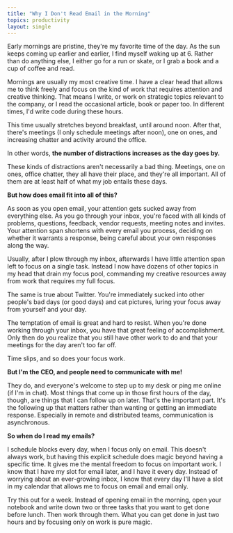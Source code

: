 ```yaml
---
title: "Why I Don't Read Email in the Morning"
topics: productivity
layout: single
---
```

Early mornings are pristine, they're my favorite time of the day. As the sun
keeps coming up earlier and earlier, I find myself waking up at 6. Rather than
do anything else, I either go for a run or skate, or I grab a book and a cup of
coffee and read.

Mornings are usually my most creative time. I have a clear head that allows me
to think freely and focus on the kind of work that requires attention and
creative thinking. That means I write, or work on strategic topics relevant to
the company, or I read the occasional article, book or paper too. In different
times, I'd write code during these hours.

This time usually stretches beyond breakfast, until around noon. After that,
there's meetings (I only schedule meetings after noon), one on ones, and
increasing chatter and activity around the office.

In other words, **the number of distractions increases as the day goes by.**

These kinds of distractions aren't necessarily a bad thing. Meetings, one on
ones, office chatter, they all have their place, and they're all important. All
of them are at least half of what my job entails these days.

**But how does email fit into all of this?**

As soon as you open email, your attention gets sucked away from everything else.
As you go through your inbox, you're faced with all kinds of problems,
questions, feedback, vendor requests, meeting notes and invites. Your attention
span shortens with every email you process, deciding on whether it warrants a
response, being careful about your own responses along the way.

Usually, after I plow through my inbox, afterwards I have little attention span
left to focus on a single task. Instead I now have dozens of other topics in my
head that drain my focus pool, commanding my creative resources away from work
that requires my full focus.

The same is true about Twitter. You're immediately sucked into other people's
bad days (or good days) and cat pictures, luring your focus away from yourself
and your day. 

The temptation of email is great and hard to resist. When you're done working
through your inbox, you have that great feeling of accomplishment. Only then do
you realize that you still have other work to do and that your meetings for the
day aren't too far off.

Time slips, and so does your focus work.

**But I'm the CEO, and people need to communicate with me!**

They do, and everyone's welcome to step up to my desk or ping me online (if I'm
in chat). Most things that come up in those first hours of the day, though, are
things that I can follow up on later. That's the important part. It's the
following up that matters rather than wanting or getting an immediate response.
Especially in remote and distributed teams, communication is asynchronous.

**So when do I read my emails?**

I schedule blocks every day, when I focus only on email. This doesn't always
work, but having this explicit schedule does magic beyond having a specific
time. It gives me the mental freedom to focus on important work. I know that I
have my slot for email later, and I have it every day. Instead of worrying about
an ever-growing inbox, I know that every day I'll have a slot in my calendar
that allows me to focus on email and email only.

Try this out for a week. Instead of opening email in the morning, open your
notebook and write down two or three tasks that you want to get done before
lunch. Then work through them. What you can get done in just two hours and by
focusing only on work is pure magic.
